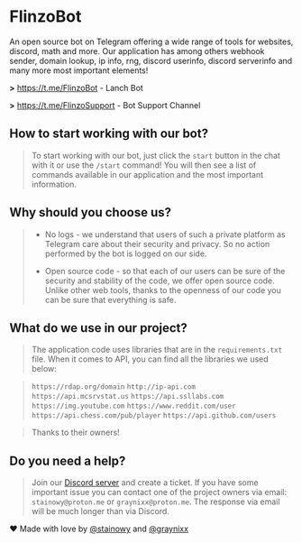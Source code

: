 # FlinzoBot

An open source bot on Telegram offering a wide range of tools for websites, discord, math and more.
Our application has among others webhook sender, domain lookup, ip info, rng, discord userinfo, discord serverinfo and many more most important elements!

**>** https://t.me/FlinzoBot - Lanch Bot

**>** https://t.me/FlinzoSupport - Bot Support Channel

## How to start working with our bot?

> To start working with our bot, just click the `start` button in the chat with it or use the `/start` command!
> You will then see a list of commands available in our application and the most important information.

## Why should you choose us?

> -   No logs - we understand that users of such a private platform as Telegram care about their security and privacy. So no action performed by the bot is logged on our side.
>
> -   Open source code - so that each of our users can be sure of the security and stability of the code, we offer open source code. Unlike other web tools, thanks to the openness of our code you can be sure that everything is safe.

## What do we use in our project?

> The application code uses libraries that are in the `requirements.txt` file. When it comes to API, you can find all the libraries we used below:

> `https://rdap.org/domain`
> `http://ip-api.com`
> `https://api.mcsrvstat.us`
> `https://api.ssllabs.com`
> `https://img.youtube.com`
> `https://www.reddit.com/user`
> `https://api.chess.com/pub/player`
> `https://api.github.com/users`

> Thanks to their owners!

## Do you need a help?

> Join our [Discord server](https://discord.com/invite/nDEA887yaW) and create a ticket. If you have some important issue you can contact one of the project owners via email: `stainowy@proton.me` or `graynixx@proton.me`. The response via email will be much longer than via Discord.

❤ Made with love by [@stainowy](https://github.com/stainowy) and [@graynixx](https://github.com/graynixx)
